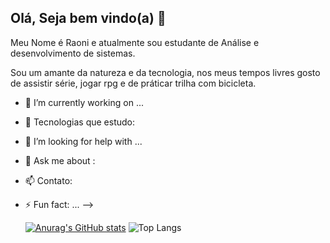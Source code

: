 ## Olá, Seja bem vindo(a) 👋

Meu Nome é Raoni e atualmente sou estudante de Análise e desenvolvimento de sistemas.

Sou um amante da natureza e da tecnologia, nos meus tempos livres gosto de assistir série, jogar rpg e de práticar trilha com bicicleta.

- 🔭 I’m currently working on ...
- 🌱 Tecnologias que estudo: 
- 🤔 I’m looking for help with ...
- 💬 Ask me about : 
- 📫 Contato: 
- ⚡ Fun fact: ...
-->
  
  [![Anurag's GitHub stats](https://github-readme-stats.vercel.app/api?username=drakkar95)](https://github.com/drakkar95/github-readme-stats)
  ![Top Langs](https://github-readme-stats.vercel.app/api/top-langs/?username=drakkar95&layout=compact)
